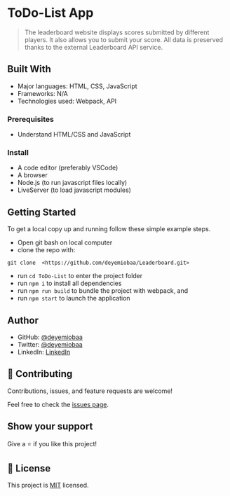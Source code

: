 # ToDo-List App

> The leaderboard website displays scores submitted by different players. It also allows you to submit your score. All data is preserved thanks to the external Leaderboard API service.

## Built With

- Major languages: HTML, CSS, JavaScript
- Frameworks: N/A
- Technologies used: Webpack, API

### Prerequisites

- Understand HTML/CSS and JavaScript

### Install

- A code editor (preferably VSCode)
- A browser
- Node.js (to run javascript files locally)
- LiveServer (to load javascript modules)

## Getting Started

To get a local copy up and running follow these simple example steps.
- Open git bash on local computer
- clone the repo with: 
```
git clone  <https://github.com/deyemiobaa/Leaderboard.git>
```
- run ```cd ToDo-List``` to enter the project folder
- run ```npm i``` to install all dependencies
- run ```npm run build``` to bundle the project with webpack, and
- run ```npm start``` to launch the application

## Author

- GitHub: [@deyemiobaa](https://github.com/deyemiobaa)
- Twitter: [@deyemiobaa](https://twitter.com/deyemiobaa)
- LinkedIn: [LinkedIn](https://linkedin.com/in/sodiqa)


## 🤝 Contributing

Contributions, issues, and feature requests are welcome!

Feel free to check the [issues page](https://github.com/deyemiobaa/Leaderboard/issues).


## Show your support

Give a ⭐️ if you like this project!

## 📝 License

This project is [MIT](LICENSE) licensed.
